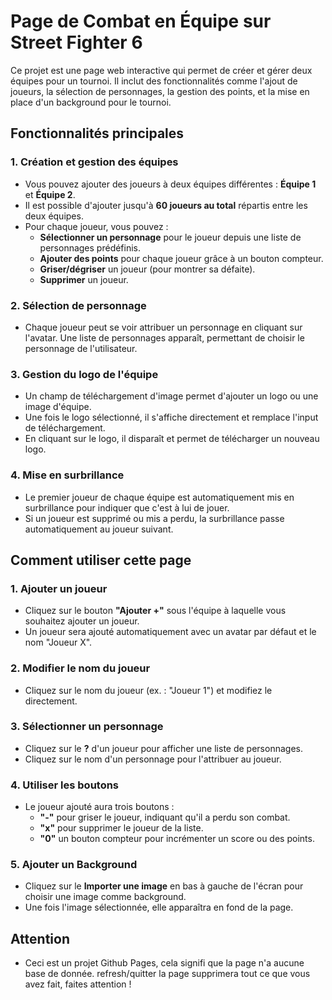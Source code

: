 # **Page de Combat en Équipe sur Street Fighter 6**

Ce projet est une page web interactive qui permet de créer et gérer deux équipes pour un tournoi. Il inclut des fonctionnalités comme l'ajout de joueurs, la sélection de personnages, la gestion des points, et la mise en place d'un background pour le tournoi.

## **Fonctionnalités principales**

### 1. **Création et gestion des équipes**
- Vous pouvez ajouter des joueurs à deux équipes différentes : **Équipe 1** et **Équipe 2**.
- Il est possible d'ajouter jusqu'à **60 joueurs au total** répartis entre les deux équipes.
- Pour chaque joueur, vous pouvez :
  - **Sélectionner un personnage** pour le joueur depuis une liste de personnages prédéfinis.
  - **Ajouter des points** pour chaque joueur grâce à un bouton compteur.
  - **Griser/dégriser** un joueur (pour montrer sa défaite).
  - **Supprimer** un joueur.

### 2. **Sélection de personnage**
- Chaque joueur peut se voir attribuer un personnage en cliquant sur l'avatar. Une liste de personnages apparaît, permettant de choisir le personnage de l'utilisateur.

### 3. **Gestion du logo de l'équipe**
- Un champ de téléchargement d'image permet d'ajouter un logo ou une image d'équipe. 
- Une fois le logo sélectionné, il s'affiche directement et remplace l'input de téléchargement.
- En cliquant sur le logo, il disparaît et permet de télécharger un nouveau logo.

### 4. **Mise en surbrillance**
- Le premier joueur de chaque équipe est automatiquement mis en surbrillance pour indiquer que c'est à lui de jouer.
- Si un joueur est supprimé ou mis a perdu, la surbrillance passe automatiquement au joueur suivant.

## **Comment utiliser cette page**

### 1. **Ajouter un joueur**
   - Cliquez sur le bouton **"Ajouter +"** sous l'équipe à laquelle vous souhaitez ajouter un joueur.
   - Un joueur sera ajouté automatiquement avec un avatar par défaut et le nom "Joueur X".

### 2. **Modifier le nom du joueur**
   - Cliquez sur le nom du joueur (ex. : "Joueur 1") et modifiez le directement.

### 3. **Sélectionner un personnage**
   - Cliquez sur le **?** d'un joueur pour afficher une liste de personnages.
   - Cliquez sur le nom d'un personnage pour l'attribuer au joueur.

### 4. **Utiliser les boutons**
   - Le joueur ajouté aura trois boutons :
     - **"-"** pour griser le joueur, indiquant qu'il a perdu son combat.
     - **"x"** pour supprimer le joueur de la liste.
     - **"0"** un bouton compteur pour incrémenter un score ou des points.

### 5. **Ajouter un Background**
   - Cliquez sur le **Importer une image** en bas à gauche de l'écran pour choisir une image comme background.
   - Une fois l'image sélectionnée, elle apparaîtra en fond de la page.

## **Attention**

   - Ceci est un projet Github Pages, cela signifi que la page n'a aucune base de donnée.
   refresh/quitter la page supprimera tout ce que vous avez fait, faites attention !
   